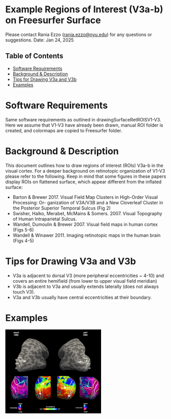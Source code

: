 # Example Regions of Interest (V3a-b) on Freesurfer Surface <!-- omit in toc -->

Please contact Rania Ezzo (rania.ezzo@nyu.edu) for any questions or suggestions.
Date: Jan 24, 2025

## Table of Contents <!-- omit in toc -->
- [Software Requirements](#software-requirements)
- [Background \& Description](#background--description)
- [Tips for Drawing V3a and V3b](#tips-for-drawing-v3a-and-v3b)
- [Examples](#examples)

# Software Requirements
Same software requirements as outlined in drawingSurfaceRetROISV1-V3. Here we assume that V1-V3 have already been drawn, manual ROI folder is created, and colormaps are copied to Freesurfer folder.


# Background & Description
This document outlines how to draw regions of interest (ROIs) V3a-b in the visual cortex. For a deeper background on retinotopic organization of V1-V3 please refer to the following. Keep in mind that some figures in these papers display ROIs on flattened surface, which appear different from the inflated surface:

- Barton & Brewer 2017. Visual Field Map Clusters in High-Order Visual Processing: Or- ganization of V3A/V3B and a New Cloverleaf Cluster in the Posterior Superior Temporal Sulcus (Fig 2)
- Swisher, Halko, Merabet, McMains & Somers. 2007. Visual Topography of Human Intraparietal Sulcus.
- Wandell, Dumoulin & Brewer 2007. Visual field maps in human cortex (Figs 5-6)
- Wandell & Winawer 2011. Imaging retinotopic maps in the human brain (Figs 4-5)


# Tips for Drawing V3a and V3b
- V3a is adjacent to dorsal V3 (more peripheral eccentricities ~ 4-10) and covers an entire hemifield (from lower to upper visual field meridian)
- V3b is adjacent to V3a and usually extends laterally (does not always touch V3).
- V3a and V3b usually have central eccentricities at their boundary.

# Examples
   
   <img src="images/exampleRetROISV3a-b/v3ab_sub127.png" width="300">


